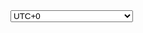 <select id="timezone_string" name="timezone_string" aria-describedby="timezone-description">
<optgroup label="Africa">
<option value="Africa/Abidjan">Abidjan</option>
<option value="Africa/Accra">Accra</option>
<option value="Africa/Addis_Ababa">Addis Ababa</option>
<option value="Africa/Algiers">Algiers</option>
<option value="Africa/Asmara">Asmara</option>
<option value="Africa/Bamako">Bamako</option>
<option value="Africa/Bangui">Bangui</option>
<option value="Africa/Banjul">Banjul</option>
<option value="Africa/Bissau">Bissau</option>
<option value="Africa/Blantyre">Blantyre</option>
<option value="Africa/Brazzaville">Brazzaville</option>
<option value="Africa/Bujumbura">Bujumbura</option>
<option value="Africa/Cairo">Cairo</option>
<option value="Africa/Casablanca">Casablanca</option>
<option value="Africa/Ceuta">Ceuta</option>
<option value="Africa/Conakry">Conakry</option>
<option value="Africa/Dakar">Dakar</option>
<option value="Africa/Dar_es_Salaam">Dar es Salaam</option>
<option value="Africa/Djibouti">Djibouti</option>
<option value="Africa/Douala">Douala</option>
<option value="Africa/El_Aaiun">El Aaiun</option>
<option value="Africa/Freetown">Freetown</option>
<option value="Africa/Gaborone">Gaborone</option>
<option value="Africa/Harare">Harare</option>
<option value="Africa/Johannesburg">Johannesburg</option>
<option value="Africa/Juba">Juba</option>
<option value="Africa/Kampala">Kampala</option>
<option value="Africa/Khartoum">Khartoum</option>
<option value="Africa/Kigali">Kigali</option>
<option value="Africa/Kinshasa">Kinshasa</option>
<option value="Africa/Lagos">Lagos</option>
<option value="Africa/Libreville">Libreville</option>
<option value="Africa/Lome">Lome</option>
<option value="Africa/Luanda">Luanda</option>
<option value="Africa/Lubumbashi">Lubumbashi</option>
<option value="Africa/Lusaka">Lusaka</option>
<option value="Africa/Malabo">Malabo</option>
<option value="Africa/Maputo">Maputo</option>
<option value="Africa/Maseru">Maseru</option>
<option value="Africa/Mbabane">Mbabane</option>
<option value="Africa/Mogadishu">Mogadishu</option>
<option value="Africa/Monrovia">Monrovia</option>
<option value="Africa/Nairobi">Nairobi</option>
<option value="Africa/Ndjamena">Ndjamena</option>
<option value="Africa/Niamey">Niamey</option>
<option value="Africa/Nouakchott">Nouakchott</option>
<option value="Africa/Ouagadougou">Ouagadougou</option>
<option value="Africa/Porto-Novo">Porto-Novo</option>
<option value="Africa/Sao_Tome">Sao Tome</option>
<option value="Africa/Tripoli">Tripoli</option>
<option value="Africa/Tunis">Tunis</option>
<option value="Africa/Windhoek">Windhoek</option>
</optgroup>
<optgroup label="America">
<option value="America/Adak">Adak</option>
<option value="America/Anchorage">Anchorage</option>
<option value="America/Anguilla">Anguilla</option>
<option value="America/Antigua">Antigua</option>
<option value="America/Araguaina">Araguaina</option>
<option value="America/Argentina/Buenos_Aires">Argentina - Buenos Aires</option>
<option value="America/Argentina/Catamarca">Argentina - Catamarca</option>
<option value="America/Argentina/Cordoba">Argentina - Cordoba</option>
<option value="America/Argentina/Jujuy">Argentina - Jujuy</option>
<option value="America/Argentina/La_Rioja">Argentina - La Rioja</option>
<option value="America/Argentina/Mendoza">Argentina - Mendoza</option>
<option value="America/Argentina/Rio_Gallegos">Argentina - Rio Gallegos</option>
<option value="America/Argentina/Salta">Argentina - Salta</option>
<option value="America/Argentina/San_Juan">Argentina - San Juan</option>
<option value="America/Argentina/San_Luis">Argentina - San Luis</option>
<option value="America/Argentina/Tucuman">Argentina - Tucuman</option>
<option value="America/Argentina/Ushuaia">Argentina - Ushuaia</option>
<option value="America/Aruba">Aruba</option>
<option value="America/Asuncion">Asuncion</option>
<option value="America/Atikokan">Atikokan</option>
<option value="America/Bahia">Bahia</option>
<option value="America/Bahia_Banderas">Bahia Banderas</option>
<option value="America/Barbados">Barbados</option>
<option value="America/Belem">Belem</option>
<option value="America/Belize">Belize</option>
<option value="America/Blanc-Sablon">Blanc-Sablon</option>
<option value="America/Boa_Vista">Boa Vista</option>
<option value="America/Bogota">Bogota</option>
<option value="America/Boise">Boise</option>
<option value="America/Cambridge_Bay">Cambridge Bay</option>
<option value="America/Campo_Grande">Campo Grande</option>
<option value="America/Cancun">Cancun</option>
<option value="America/Caracas">Caracas</option>
<option value="America/Cayenne">Cayenne</option>
<option value="America/Cayman">Cayman</option>
<option value="America/Chicago">Chicago</option>
<option value="America/Chihuahua">Chihuahua</option>
<option value="America/Costa_Rica">Costa Rica</option>
<option value="America/Creston">Creston</option>
<option value="America/Cuiaba">Cuiaba</option>
<option value="America/Curacao">Curacao</option>
<option value="America/Danmarkshavn">Danmarkshavn</option>
<option value="America/Dawson">Dawson</option>
<option value="America/Dawson_Creek">Dawson Creek</option>
<option value="America/Denver">Denver</option>
<option value="America/Detroit">Detroit</option>
<option value="America/Dominica">Dominica</option>
<option value="America/Edmonton">Edmonton</option>
<option value="America/Eirunepe">Eirunepe</option>
<option value="America/El_Salvador">El Salvador</option>
<option value="America/Fortaleza">Fortaleza</option>
<option value="America/Glace_Bay">Glace Bay</option>
<option value="America/Godthab">Godthab</option>
<option value="America/Goose_Bay">Goose Bay</option>
<option value="America/Grand_Turk">Grand Turk</option>
<option value="America/Grenada">Grenada</option>
<option value="America/Guadeloupe">Guadeloupe</option>
<option value="America/Guatemala">Guatemala</option>
<option value="America/Guayaquil">Guayaquil</option>
<option value="America/Guyana">Guyana</option>
<option value="America/Halifax">Halifax</option>
<option value="America/Havana">Havana</option>
<option value="America/Hermosillo">Hermosillo</option>
<option value="America/Indiana/Indianapolis">Indiana - Indianapolis</option>
<option value="America/Indiana/Knox">Indiana - Knox</option>
<option value="America/Indiana/Marengo">Indiana - Marengo</option>
<option value="America/Indiana/Petersburg">Indiana - Petersburg</option>
<option value="America/Indiana/Tell_City">Indiana - Tell City</option>
<option value="America/Indiana/Vevay">Indiana - Vevay</option>
<option value="America/Indiana/Vincennes">Indiana - Vincennes</option>
<option value="America/Indiana/Winamac">Indiana - Winamac</option>
<option value="America/Inuvik">Inuvik</option>
<option value="America/Iqaluit">Iqaluit</option>
<option value="America/Jamaica">Jamaica</option>
<option value="America/Juneau">Juneau</option>
<option value="America/Kentucky/Louisville">Kentucky - Louisville</option>
<option value="America/Kentucky/Monticello">Kentucky - Monticello</option>
<option value="America/Kralendijk">Kralendijk</option>
<option value="America/La_Paz">La Paz</option>
<option value="America/Lima">Lima</option>
<option value="America/Los_Angeles">Los Angeles</option>
<option value="America/Lower_Princes">Lower Princes</option>
<option value="America/Maceio">Maceio</option>
<option value="America/Managua">Managua</option>
<option value="America/Manaus">Manaus</option>
<option value="America/Marigot">Marigot</option>
<option value="America/Martinique">Martinique</option>
<option value="America/Matamoros">Matamoros</option>
<option value="America/Mazatlan">Mazatlan</option>
<option value="America/Menominee">Menominee</option>
<option value="America/Merida">Merida</option>
<option value="America/Metlakatla">Metlakatla</option>
<option value="America/Mexico_City">Mexico City</option>
<option value="America/Miquelon">Miquelon</option>
<option value="America/Moncton">Moncton</option>
<option value="America/Monterrey">Monterrey</option>
<option value="America/Montevideo">Montevideo</option>
<option value="America/Montserrat">Montserrat</option>
<option value="America/Nassau">Nassau</option>
<option value="America/New_York">New York</option>
<option value="America/Nipigon">Nipigon</option>
<option value="America/Nome">Nome</option>
<option value="America/Noronha">Noronha</option>
<option value="America/North_Dakota/Beulah">North Dakota - Beulah</option>
<option value="America/North_Dakota/Center">North Dakota - Center</option>
<option value="America/North_Dakota/New_Salem">North Dakota - New Salem</option>
<option value="America/Nuuk">Nuuk</option>
<option value="America/Ojinaga">Ojinaga</option>
<option value="America/Panama">Panama</option>
<option value="America/Pangnirtung">Pangnirtung</option>
<option value="America/Paramaribo">Paramaribo</option>
<option value="America/Phoenix">Phoenix</option>
<option value="America/Port-au-Prince">Port-au-Prince</option>
<option value="America/Port_of_Spain">Port of Spain</option>
<option value="America/Porto_Velho">Porto Velho</option>
<option value="America/Puerto_Rico">Puerto Rico</option>
<option value="America/Punta_Arenas">Punta Arenas</option>
<option value="America/Rainy_River">Rainy River</option>
<option value="America/Rankin_Inlet">Rankin Inlet</option>
<option value="America/Recife">Recife</option>
<option value="America/Regina">Regina</option>
<option value="America/Resolute">Resolute</option>
<option value="America/Rio_Branco">Rio Branco</option>
<option value="America/Santa_Isabel">Santa Isabel</option>
<option value="America/Santarem">Santarem</option>
<option value="America/Santiago">Santiago</option>
<option value="America/Santo_Domingo">Santo Domingo</option>
<option value="America/Sao_Paulo">Sao Paulo</option>
<option value="America/Scoresbysund">Scoresbysund</option>
<option value="America/Sitka">Sitka</option>
<option value="America/St_Barthelemy">St Barthelemy</option>
<option value="America/St_Johns">St Johns</option>
<option value="America/St_Kitts">St Kitts</option>
<option value="America/St_Lucia">St Lucia</option>
<option value="America/St_Thomas">St Thomas</option>
<option value="America/St_Vincent">St Vincent</option>
<option value="America/Swift_Current">Swift Current</option>
<option value="America/Tegucigalpa">Tegucigalpa</option>
<option value="America/Thule">Thule</option>
<option value="America/Thunder_Bay">Thunder Bay</option>
<option value="America/Tijuana">Tijuana</option>
<option value="America/Toronto">Toronto</option>
<option value="America/Tortola">Tortola</option>
<option value="America/Vancouver">Vancouver</option>
<option value="America/Whitehorse">Whitehorse</option>
<option value="America/Winnipeg">Winnipeg</option>
<option value="America/Yakutat">Yakutat</option>
<option value="America/Yellowknife">Yellowknife</option>
</optgroup>
<optgroup label="Antarctica">
<option value="Antarctica/Casey">Casey</option>
<option value="Antarctica/Davis">Davis</option>
<option value="Antarctica/DumontDUrville">DumontDUrville</option>
<option value="Antarctica/Macquarie">Macquarie</option>
<option value="Antarctica/Mawson">Mawson</option>
<option value="Antarctica/McMurdo">McMurdo</option>
<option value="Antarctica/Palmer">Palmer</option>
<option value="Antarctica/Rothera">Rothera</option>
<option value="Antarctica/Syowa">Syowa</option>
<option value="Antarctica/Troll">Troll</option>
<option value="Antarctica/Vostok">Vostok</option>
</optgroup>
<optgroup label="Arctic">
<option value="Arctic/Longyearbyen">Longyearbyen</option>
</optgroup>
<optgroup label="Asia">
<option value="Asia/Aden">Aden</option>
<option value="Asia/Almaty">Almaty</option>
<option value="Asia/Amman">Amman</option>
<option value="Asia/Anadyr">Anadyr</option>
<option value="Asia/Aqtau">Aqtau</option>
<option value="Asia/Aqtobe">Aqtobe</option>
<option value="Asia/Ashgabat">Ashgabat</option>
<option value="Asia/Atyrau">Atyrau</option>
<option value="Asia/Baghdad">Baghdad</option>
<option value="Asia/Bahrain">Bahrain</option>
<option value="Asia/Baku">Baku</option>
<option value="Asia/Bangkok">Bangkok</option>
<option value="Asia/Barnaul">Barnaul</option>
<option value="Asia/Beirut">Beirut</option>
<option value="Asia/Bishkek">Bishkek</option>
<option value="Asia/Brunei">Brunei</option>
<option value="Asia/Chita">Chita</option>
<option value="Asia/Choibalsan">Choibalsan</option>
<option value="Asia/Colombo">Colombo</option>
<option value="Asia/Damascus">Damascus</option>
<option value="Asia/Dhaka">Dhaka</option>
<option value="Asia/Dili">Dili</option>
<option value="Asia/Dubai">Dubai</option>
<option value="Asia/Dushanbe">Dushanbe</option>
<option value="Asia/Famagusta">Famagusta</option>
<option value="Asia/Gaza">Gaza</option>
<option value="Asia/Hebron">Hebron</option>
<option value="Asia/Ho_Chi_Minh">Ho Chi Minh</option>
<option value="Asia/Hong_Kong">Hong Kong</option>
<option value="Asia/Hovd">Hovd</option>
<option value="Asia/Irkutsk">Irkutsk</option>
<option value="Asia/Jakarta">Jakarta</option>
<option value="Asia/Jayapura">Jayapura</option>
<option value="Asia/Jerusalem">Jerusalem</option>
<option value="Asia/Kabul">Kabul</option>
<option value="Asia/Kamchatka">Kamchatka</option>
<option value="Asia/Karachi">Karachi</option>
<option value="Asia/Kathmandu">Kathmandu</option>
<option value="Asia/Khandyga">Khandyga</option>
<option value="Asia/Kolkata">Kolkata</option>
<option value="Asia/Krasnoyarsk">Krasnoyarsk</option>
<option value="Asia/Kuala_Lumpur">Kuala Lumpur</option>
<option value="Asia/Kuching">Kuching</option>
<option value="Asia/Kuwait">Kuwait</option>
<option value="Asia/Macau">Macau</option>
<option value="Asia/Magadan">Magadan</option>
<option value="Asia/Makassar">Makassar</option>
<option value="Asia/Manila">Manila</option>
<option value="Asia/Muscat">Muscat</option>
<option value="Asia/Nicosia">Nicosia</option>
<option value="Asia/Novokuznetsk">Novokuznetsk</option>
<option value="Asia/Novosibirsk">Novosibirsk</option>
<option value="Asia/Omsk">Omsk</option>
<option value="Asia/Oral">Oral</option>
<option value="Asia/Phnom_Penh">Phnom Penh</option>
<option value="Asia/Pontianak">Pontianak</option>
<option value="Asia/Pyongyang">Pyongyang</option>
<option value="Asia/Qatar">Qatar</option>
<option value="Asia/Qyzylorda">Qyzylorda</option>
<option value="Asia/Rangoon">Rangoon</option>
<option value="Asia/Riyadh">Riyadh</option>
<option value="Asia/Sakhalin">Sakhalin</option>
<option value="Asia/Samarkand">Samarkand</option>
<option value="Asia/Seoul">Seoul</option>
<option value="Asia/Shanghai">Shanghai</option>
<option value="Asia/Singapore">Singapore</option>
<option value="Asia/Srednekolymsk">Srednekolymsk</option>
<option value="Asia/Taipei">Taipei</option>
<option value="Asia/Tashkent">Tashkent</option>
<option value="Asia/Tbilisi">Tbilisi</option>
<option value="Asia/Tehran">Tehran</option>
<option value="Asia/Thimphu">Thimphu</option>
<option value="Asia/Tokyo">Tokyo</option>
<option value="Asia/Tomsk">Tomsk</option>
<option value="Asia/Ulaanbaatar">Ulaanbaatar</option>
<option value="Asia/Urumqi">Urumqi</option>
<option value="Asia/Ust-Nera">Ust-Nera</option>
<option value="Asia/Vientiane">Vientiane</option>
<option value="Asia/Vladivostok">Vladivostok</option>
<option value="Asia/Yakutsk">Yakutsk</option>
<option value="Asia/Yangon">Yangon</option>
<option value="Asia/Yekaterinburg">Yekaterinburg</option>
<option value="Asia/Yerevan">Yerevan</option>
</optgroup>
<optgroup label="Atlantic">
<option value="Atlantic/Azores">Azores</option>
<option value="Atlantic/Bermuda">Bermuda</option>
<option value="Atlantic/Canary">Canary</option>
<option value="Atlantic/Cape_Verde">Cape Verde</option>
<option value="Atlantic/Faroe">Faroe</option>
<option value="Atlantic/Madeira">Madeira</option>
<option value="Atlantic/Reykjavik">Reykjavik</option>
<option value="Atlantic/South_Georgia">South Georgia</option>
<option value="Atlantic/Stanley">Stanley</option>
<option value="Atlantic/St_Helena">St Helena</option>
</optgroup>
<optgroup label="Australia">
<option value="Australia/Adelaide">Adelaide</option>
<option value="Australia/Brisbane">Brisbane</option>
<option value="Australia/Broken_Hill">Broken Hill</option>
<option value="Australia/Currie">Currie</option>
<option value="Australia/Darwin">Darwin</option>
<option value="Australia/Eucla">Eucla</option>
<option value="Australia/Hobart">Hobart</option>
<option value="Australia/Lindeman">Lindeman</option>
<option value="Australia/Lord_Howe">Lord Howe</option>
<option value="Australia/Melbourne">Melbourne</option>
<option value="Australia/Perth">Perth</option>
<option value="Australia/Sydney">Sydney</option>
</optgroup>
<optgroup label="Europe">
<option value="Europe/Amsterdam">Amsterdam</option>
<option value="Europe/Andorra">Andorra</option>
<option value="Europe/Astrakhan">Astrakhan</option>
<option value="Europe/Athens">Athens</option>
<option value="Europe/Belgrade">Belgrade</option>
<option value="Europe/Berlin">Berlin</option>
<option value="Europe/Bratislava">Bratislava</option>
<option value="Europe/Brussels">Brussels</option>
<option value="Europe/Bucharest">Bucharest</option>
<option value="Europe/Budapest">Budapest</option>
<option value="Europe/Busingen">Busingen</option>
<option value="Europe/Chisinau">Chisinau</option>
<option value="Europe/Copenhagen">Copenhagen</option>
<option value="Europe/Dublin">Dublin</option>
<option value="Europe/Gibraltar">Gibraltar</option>
<option value="Europe/Guernsey">Guernsey</option>
<option value="Europe/Helsinki">Helsinki</option>
<option value="Europe/Isle_of_Man">Isle of Man</option>
<option value="Europe/Istanbul">Istanbul</option>
<option value="Europe/Jersey">Jersey</option>
<option value="Europe/Kaliningrad">Kaliningrad</option>
<option value="Europe/Kiev">Kiev</option>
<option value="Europe/Kirov">Kirov</option>
<option value="Europe/Lisbon">Lisbon</option>
<option value="Europe/Ljubljana">Ljubljana</option>
<option value="Europe/London">London</option>
<option value="Europe/Luxembourg">Luxembourg</option>
<option value="Europe/Madrid">Madrid</option>
<option value="Europe/Malta">Malta</option>
<option value="Europe/Mariehamn">Mariehamn</option>
<option value="Europe/Minsk">Minsk</option>
<option value="Europe/Monaco">Monaco</option>
<option value="Europe/Moscow">Moscow</option>
<option value="Europe/Oslo">Oslo</option>
<option value="Europe/Paris">Paris</option>
<option value="Europe/Podgorica">Podgorica</option>
<option value="Europe/Prague">Prague</option>
<option value="Europe/Riga">Riga</option>
<option value="Europe/Rome">Rome</option>
<option value="Europe/Samara">Samara</option>
<option value="Europe/San_Marino">San Marino</option>
<option value="Europe/Sarajevo">Sarajevo</option>
<option value="Europe/Saratov">Saratov</option>
<option value="Europe/Simferopol">Simferopol</option>
<option value="Europe/Skopje">Skopje</option>
<option value="Europe/Sofia">Sofia</option>
<option value="Europe/Stockholm">Stockholm</option>
<option value="Europe/Tallinn">Tallinn</option>
<option value="Europe/Tirane">Tirane</option>
<option value="Europe/Ulyanovsk">Ulyanovsk</option>
<option value="Europe/Uzhgorod">Uzhgorod</option>
<option value="Europe/Vaduz">Vaduz</option>
<option value="Europe/Vatican">Vatican</option>
<option value="Europe/Vienna">Vienna</option>
<option value="Europe/Vilnius">Vilnius</option>
<option value="Europe/Volgograd">Volgograd</option>
<option value="Europe/Warsaw">Warsaw</option>
<option value="Europe/Zagreb">Zagreb</option>
<option value="Europe/Zaporozhye">Zaporozhye</option>
<option value="Europe/Zurich">Zurich</option>
</optgroup>
<optgroup label="Indian">
<option value="Indian/Antananarivo">Antananarivo</option>
<option value="Indian/Chagos">Chagos</option>
<option value="Indian/Christmas">Christmas</option>
<option value="Indian/Cocos">Cocos</option>
<option value="Indian/Comoro">Comoro</option>
<option value="Indian/Kerguelen">Kerguelen</option>
<option value="Indian/Mahe">Mahe</option>
<option value="Indian/Maldives">Maldives</option>
<option value="Indian/Mauritius">Mauritius</option>
<option value="Indian/Mayotte">Mayotte</option>
<option value="Indian/Reunion">Reunion</option>
</optgroup>
<optgroup label="Pacific">
<option value="Pacific/Apia">Apia</option>
<option value="Pacific/Auckland">Auckland</option>
<option value="Pacific/Bougainville">Bougainville</option>
<option value="Pacific/Chatham">Chatham</option>
<option value="Pacific/Chuuk">Chuuk</option>
<option value="Pacific/Easter">Easter</option>
<option value="Pacific/Efate">Efate</option>
<option value="Pacific/Enderbury">Enderbury</option>
<option value="Pacific/Fakaofo">Fakaofo</option>
<option value="Pacific/Fiji">Fiji</option>
<option value="Pacific/Funafuti">Funafuti</option>
<option value="Pacific/Galapagos">Galapagos</option>
<option value="Pacific/Gambier">Gambier</option>
<option value="Pacific/Guadalcanal">Guadalcanal</option>
<option value="Pacific/Guam">Guam</option>
<option value="Pacific/Honolulu">Honolulu</option>
<option value="Pacific/Johnston">Johnston</option>
<option value="Pacific/Kiritimati">Kiritimati</option>
<option value="Pacific/Kosrae">Kosrae</option>
<option value="Pacific/Kwajalein">Kwajalein</option>
<option value="Pacific/Majuro">Majuro</option>
<option value="Pacific/Marquesas">Marquesas</option>
<option value="Pacific/Midway">Midway</option>
<option value="Pacific/Nauru">Nauru</option>
<option value="Pacific/Niue">Niue</option>
<option value="Pacific/Norfolk">Norfolk</option>
<option value="Pacific/Noumea">Noumea</option>
<option value="Pacific/Pago_Pago">Pago Pago</option>
<option value="Pacific/Palau">Palau</option>
<option value="Pacific/Pitcairn">Pitcairn</option>
<option value="Pacific/Pohnpei">Pohnpei</option>
<option value="Pacific/Port_Moresby">Port Moresby</option>
<option value="Pacific/Rarotonga">Rarotonga</option>
<option value="Pacific/Saipan">Saipan</option>
<option value="Pacific/Tahiti">Tahiti</option>
<option value="Pacific/Tarawa">Tarawa</option>
<option value="Pacific/Tongatapu">Tongatapu</option>
<option value="Pacific/Wake">Wake</option>
<option value="Pacific/Wallis">Wallis</option>
</optgroup>
<optgroup label="UTC">
<option value="UTC">UTC</option>
</optgroup>
<optgroup label="Manual Offsets">
<option value="UTC-12">UTC-12</option>
<option value="UTC-11.5">UTC-11:30</option>
<option value="UTC-11">UTC-11</option>
<option value="UTC-10.5">UTC-10:30</option>
<option value="UTC-10">UTC-10</option>
<option value="UTC-9.5">UTC-9:30</option>
<option value="UTC-9">UTC-9</option>
<option value="UTC-8.5">UTC-8:30</option>
<option value="UTC-8">UTC-8</option>
<option value="UTC-7.5">UTC-7:30</option>
<option value="UTC-7">UTC-7</option>
<option value="UTC-6.5">UTC-6:30</option>
<option value="UTC-6">UTC-6</option>
<option value="UTC-5.5">UTC-5:30</option>
<option value="UTC-5">UTC-5</option>
<option value="UTC-4.5">UTC-4:30</option>
<option value="UTC-4">UTC-4</option>
<option value="UTC-3.5">UTC-3:30</option>
<option value="UTC-3">UTC-3</option>
<option value="UTC-2.5">UTC-2:30</option>
<option value="UTC-2">UTC-2</option>
<option value="UTC-1.5">UTC-1:30</option>
<option value="UTC-1">UTC-1</option>
<option value="UTC-0.5">UTC-0:30</option>
<option selected="selected" value="UTC+0">UTC+0</option>
<option value="UTC+0.5">UTC+0:30</option>
<option value="UTC+1">UTC+1</option>
<option value="UTC+1.5">UTC+1:30</option>
<option value="UTC+2">UTC+2</option>
<option value="UTC+2.5">UTC+2:30</option>
<option value="UTC+3">UTC+3</option>
<option value="UTC+3.5">UTC+3:30</option>
<option value="UTC+4">UTC+4</option>
<option value="UTC+4.5">UTC+4:30</option>
<option value="UTC+5">UTC+5</option>
<option value="UTC+5.5">UTC+5:30</option>
<option value="UTC+5.75">UTC+5:45</option>
<option value="UTC+6">UTC+6</option>
<option value="UTC+6.5">UTC+6:30</option>
<option value="UTC+7">UTC+7</option>
<option value="UTC+7.5">UTC+7:30</option>
<option value="UTC+8">UTC+8</option>
<option value="UTC+8.5">UTC+8:30</option>
<option value="UTC+8.75">UTC+8:45</option>
<option value="UTC+9">UTC+9</option>
<option value="UTC+9.5">UTC+9:30</option>
<option value="UTC+10">UTC+10</option>
<option value="UTC+10.5">UTC+10:30</option>
<option value="UTC+11">UTC+11</option>
<option value="UTC+11.5">UTC+11:30</option>
<option value="UTC+12">UTC+12</option>
<option value="UTC+12.75">UTC+12:45</option>
<option value="UTC+13">UTC+13</option>
<option value="UTC+13.75">UTC+13:45</option>
<option value="UTC+14">UTC+14</option>
</optgroup></select>
